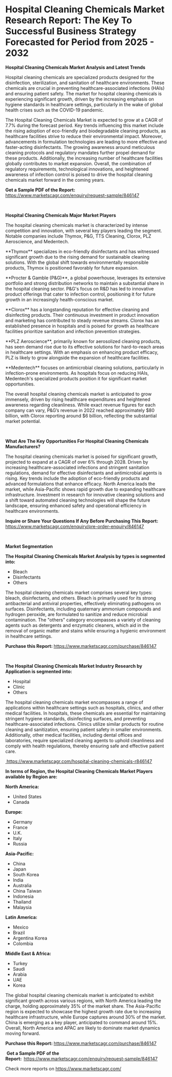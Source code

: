 <p><h1>Hospital Cleaning Chemicals Market Research Report: The Key To Successful Business Strategy Forecasted for Period from 2025 - 2032</h1></p><p><strong>Hospital Cleaning Chemicals Market Analysis and Latest Trends</strong></p>
<p><p>Hospital cleaning chemicals are specialized products designed for the disinfection, sterilization, and sanitation of healthcare environments. These chemicals are crucial in preventing healthcare-associated infections (HAIs) and ensuring patient safety. The market for hospital cleaning chemicals is experiencing significant growth, driven by the increasing emphasis on hygiene standards in healthcare settings, particularly in the wake of global health crises such as the COVID-19 pandemic.</p><p>The Hospital Cleaning Chemicals Market is expected to grow at a CAGR of 7.7% during the forecast period. Key trends influencing this market include the rising adoption of eco-friendly and biodegradable cleaning products, as healthcare facilities strive to reduce their environmental impact. Moreover, advancements in formulation technologies are leading to more effective and faster-acting disinfectants. The growing awareness around meticulous cleaning protocols and regulatory mandates further propel demand for these products. Additionally, the increasing number of healthcare facilities globally contributes to market expansion. Overall, the combination of regulatory requirements, technological innovations, and heightened awareness of infection control is poised to drive the hospital cleaning chemicals market forward in the coming years.</p></p>
<p><strong>Get a Sample PDF of the Report:&nbsp;</strong> <a href="https://www.marketscagr.com/enquiry/request-sample/846147?utm_campaign=2383&utm_medium=2&utm_source=Github&utm_content=ia&utm_term=01042025&utm_id=hospital-cleaning-chemicals">https://www.marketscagr.com/enquiry/request-sample/846147</a></p>
<p>&nbsp;</p>
<p><strong>Hospital Cleaning Chemicals Major Market Players</strong></p>
<p><p>The hospital cleaning chemicals market is characterized by intense competition and innovation, with several key players leading the segment. Notable companies include Thymox, P&G, TTS Cleaning, Clorox, PLZ Aeroscience, and Medentech.</p><p>**Thymox** specializes in eco-friendly disinfectants and has witnessed significant growth due to the rising demand for sustainable cleaning solutions. With the global shift towards environmentally responsible products, Thymox is positioned favorably for future expansion.</p><p>**Procter & Gamble (P&G)**, a global powerhouse, leverages its extensive portfolio and strong distribution networks to maintain a substantial share in the hospital cleaning sector. P&G's focus on R&D has led to innovative product offerings that cater to infection control, positioning it for future growth in an increasingly health-conscious market.</p><p>**Clorox** has a longstanding reputation for effective cleaning and disinfecting products. Their continuous investment in product innovation and marketing has contributed to steady revenue streams. Clorox has an established presence in hospitals and is poised for growth as healthcare facilities prioritize sanitation and infection prevention strategies.</p><p>**PLZ Aeroscience**, primarily known for aerosolized cleaning products, has seen demand rise due to its effective solutions for hard-to-reach areas in healthcare settings. With an emphasis on enhancing product efficacy, PLZ is likely to grow alongside the expansion of healthcare facilities.</p><p>**Medentech** focuses on antimicrobial cleaning solutions, particularly in infection-prone environments. As hospitals focus on reducing HAIs, Medentech's specialized products position it for significant market opportunities.</p><p>The overall hospital cleaning chemicals market is anticipated to grow immensely, driven by rising healthcare expenditures and heightened awareness regarding cleanliness. While exact revenue figures for each company can vary, P&G’s revenue in 2022 reached approximately $80 billion, with Clorox reporting around $6 billion, reflecting the substantial market potential.</p></p>
<p>&nbsp;</p>
<p><strong>What Are The Key Opportunities For Hospital Cleaning Chemicals Manufacturers?</strong></p>
<p><p>The hospital cleaning chemicals market is poised for significant growth, projected to expand at a CAGR of over 6% through 2028. Driven by increasing healthcare-associated infections and stringent sanitation regulations, demand for effective disinfectants and antimicrobial agents is rising. Key trends include the adoption of eco-friendly products and advanced formulations that enhance efficacy. North America leads the market, while Asia-Pacific shows rapid growth due to expanding healthcare infrastructure. Investment in research for innovative cleaning solutions and a shift toward automated cleaning technologies will shape the future landscape, ensuring enhanced safety and operational efficiency in healthcare environments.</p></p>
<p><strong>Inquire or Share Your Questions If Any Before Purchasing This Report:</strong> <a href="https://www.marketscagr.com/enquiry/pre-order-enquiry/846147?utm_campaign=2383&utm_medium=2&utm_source=Github&utm_content=ia&utm_term=01042025&utm_id=hospital-cleaning-chemicals">https://www.marketscagr.com/enquiry/pre-order-enquiry/846147</a></p>
<p>&nbsp;</p>
<p><strong>Market Segmentation</strong></p>
<p><strong>The Hospital Cleaning Chemicals Market Analysis by types is segmented into:</strong></p>
<p><ul><li>Bleach</li><li>Disinfectants</li><li>Others</li></ul></p>
<p><p>The hospital cleaning chemicals market comprises several key types: bleach, disinfectants, and others. Bleach is primarily used for its strong antibacterial and antiviral properties, effectively eliminating pathogens on surfaces. Disinfectants, including quaternary ammonium compounds and hydrogen peroxide, are formulated to sanitize and reduce microbial contamination. The "others" category encompasses a variety of cleaning agents such as detergents and enzymatic cleaners, which aid in the removal of organic matter and stains while ensuring a hygienic environment in healthcare settings.</p></p>
<p><strong>Purchase this Report:&nbsp;</strong><a href="https://www.marketscagr.com/purchase/846147?utm_campaign=2383&utm_medium=2&utm_source=Github&utm_content=ia&utm_term=01042025&utm_id=hospital-cleaning-chemicals">https://www.marketscagr.com/purchase/846147</a></p>
<p>&nbsp;</p>
<p><strong>The Hospital Cleaning Chemicals Market Industry Research by Application is segmented into:</strong></p>
<p><ul><li>Hospital</li><li>Clinic</li><li>Others</li></ul></p>
<p><p>The hospital cleaning chemicals market encompasses a range of applications within healthcare settings such as hospitals, clinics, and other medical facilities. In hospitals, these chemicals are essential for maintaining stringent hygiene standards, disinfecting surfaces, and preventing healthcare-associated infections. Clinics utilize similar products for routine cleaning and sanitization, ensuring patient safety in smaller environments. Additionally, other medical facilities, including dental offices and laboratories, require specialized cleaning agents to uphold cleanliness and comply with health regulations, thereby ensuring safe and effective patient care.</p></p>
<p><a href="https://www.marketscagr.com/hospital-cleaning-chemicals-r846147?utm_campaign=2383&utm_medium=2&utm_source=Github&utm_content=ia&utm_term=01042025&utm_id=hospital-cleaning-chemicals">&nbsp;https://www.marketscagr.com/hospital-cleaning-chemicals-r846147</a></p>
<p><strong>In terms of Region, the Hospital Cleaning Chemicals Market Players available by Region are:</strong></p>
<p>
    <p> <strong> North America: </strong>
        <ul>
            <li>United States</li>
            <li>Canada</li>
        </ul>
        </p> 
    <p> <strong> Europe: </strong>
        <ul>
            <li>Germany</li>
            <li>France</li>
            <li>U.K.</li>
            <li>Italy</li>
            <li>Russia</li>
        </ul>
        </p> 
    <p> <strong> Asia-Pacific: </strong>
        <ul>
            <li>China</li>
            <li>Japan</li>
            <li>South Korea</li>
            <li>India</li>
            <li>Australia</li>
            <li>China Taiwan</li>
            <li>Indonesia</li>
            <li>Thailand</li>
            <li>Malaysia</li>
        </ul>
        </p> 
    <p> <strong> Latin America: </strong>
        <ul>
            <li>Mexico</li>
            <li>Brazil</li>
            <li>Argentina Korea</li>
            <li>Colombia</li>
        </ul>
        </p> 
    <p> <strong> Middle East & Africa: </strong>
        <ul>
            <li>Turkey</li>
            <li>Saudi</li>
            <li>Arabia</li>
            <li>UAE</li>
            <li>Korea</li>
        </ul>
    </p>
    </p>
<p><p>The global hospital cleaning chemicals market is anticipated to exhibit significant growth across various regions, with North America leading the charge, holding approximately 35% of the market share. The Asia-Pacific region is expected to showcase the highest growth rate due to increasing healthcare infrastructure, while Europe captures around 30% of the market. China is emerging as a key player, anticipated to command around 15%. Overall, North America and APAC are likely to dominate market dynamics moving forward.</p></p>
<p><strong>Purchase this Report: </strong><a href="https://www.marketscagr.com/purchase/846147?utm_campaign=2383&utm_medium=2&utm_source=Github&utm_content=ia&utm_term=01042025&utm_id=hospital-cleaning-chemicals">https://www.marketscagr.com/purchase/846147</a></p>
<p>&nbsp;<strong>Get a Sample PDF of the Report:&nbsp;&nbsp;</strong><a href="https://www.marketscagr.com/enquiry/request-sample/846147?utm_campaign=2383&utm_medium=2&utm_source=Github&utm_content=ia&utm_term=01042025&utm_id=hospital-cleaning-chemicals">https://www.marketscagr.com/enquiry/request-sample/846147</a></p>
<p><strong></strong></p>
<p>Check more reports on <a href="https://www.marketscagr.com/?utm_campaign=2383&utm_medium=2&utm_source=Github&utm_content=ia&utm_term=01042025&utm_id=hospital-cleaning-chemicals">https://www.marketscagr.com/</a></p>